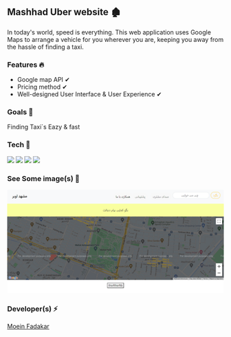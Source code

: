 <h2>Mashhad Uber website  🏚 </h2>

<p>
In today's world, speed is everything. This web application uses Google Maps to arrange a vehicle for you wherever you are, keeping you away from the hassle of finding a taxi.
</p>

<h3>Features 🔥</h3>

* Google map API  ✔
* Pricing method  ✔
* Well-designed User Interface & User Experience  ✔

<h3>Goals  🎯</h3>

<p>Finding Taxi`s Eazy  & fast</p>

<h3>Tech 🚀</h3>

<a>
<img  src="https://img.shields.io/badge/-HTML5-333333?style=flat&logo=HTML5" >
<img  src="https://img.shields.io/badge/-CSS-333333?style=flat&logo=CSS3&logoColor=1572B6" >
<img  src="https://img.shields.io/badge/-JavaScript-333333?style=flat&logo=javascript" >
<img  src="https://img.shields.io/badge/-Bootstrap-333333?style=flat&logo=bootstrap" >
</a>


<h3>See Some image(s) 📸</h3>
<a>
<img  src="screen.png" >
</a>


<h3>Developer(s) ⚡ </h3>
<a href="https://www.GitHub.com/moeinfadakar">Moein Fadakar</a>

